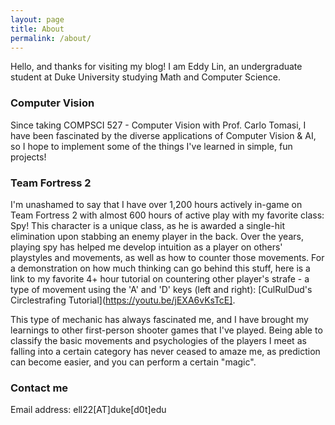 ```yaml
---
layout: page
title: About
permalink: /about/
---
```


Hello, and thanks for visiting my blog! I am Eddy Lin, an undergraduate student at Duke University studying Math and Computer Science.

### Computer Vision

Since taking COMPSCI 527 - Computer Vision with Prof. Carlo Tomasi, I have been fascinated by the diverse applications of Computer Vision & AI, so I hope to implement some of the things I've learned in simple, fun projects!

### Team Fortress 2

I'm unashamed to say that I have over 1,200 hours actively in-game on Team Fortress 2 with almost 600 hours of active play with my favorite class: Spy! This character is a unique class, as he is awarded a single-hit elimination upon stabbing an enemy player in the back. Over the years, playing spy has helped me develop intuition as a player on others' playstyles and movements, as well as how to counter those movements. For a demonstration on how much thinking can go behind this stuff, here is a link to my favorite 4+ hour tutorial on countering other player's strafe - a type of movement using the 'A' and 'D' keys (left and right): [CulRulDud's Circlestrafing Tutorial](https://youtu.be/jEXA6vKsTcE].

This type of mechanic has always fascinated me, and I have brought my learnings to other first-person shooter games that I've played. Being able to classify the basic movements and psychologies of the players I meet as falling into a certain category has never ceased to amaze me, as prediction can become easier, and you can perform a certain "magic".

### Contact me

Email address: ell22[AT]duke[d0t]edu
